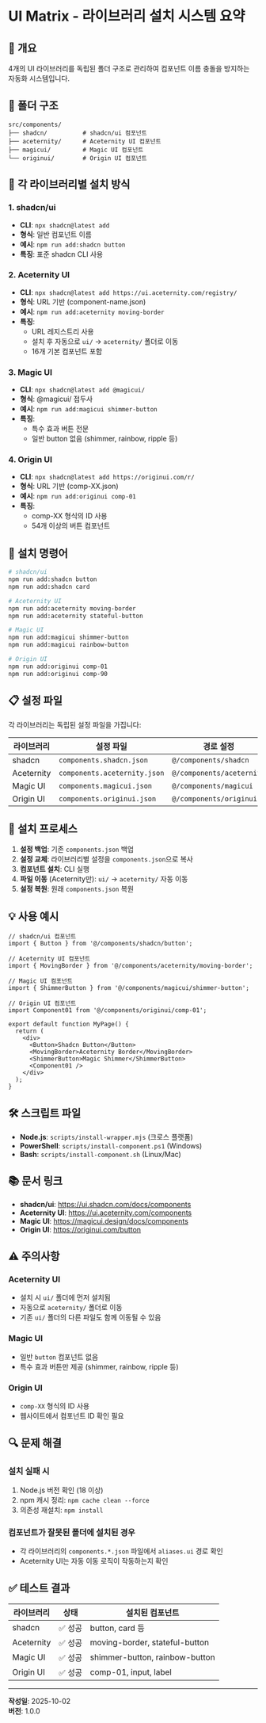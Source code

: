 # UI Matrix - 라이브러리 설치 시스템 요약

## 🎯 개요

4개의 UI 라이브러리를 독립된 폴더 구조로 관리하여 컴포넌트 이름 충돌을 방지하는 자동화 시스템입니다.

## 📁 폴더 구조

```
src/components/
├── shadcn/          # shadcn/ui 컴포넌트
├── aceternity/      # Aceternity UI 컴포넌트
├── magicui/         # Magic UI 컴포넌트
└── originui/        # Origin UI 컴포넌트
```

## 🔧 각 라이브러리별 설치 방식

### 1. shadcn/ui
- **CLI**: `npx shadcn@latest add`
- **형식**: 일반 컴포넌트 이름
- **예시**: `npm run add:shadcn button`
- **특징**: 표준 shadcn CLI 사용

### 2. Aceternity UI
- **CLI**: `npx shadcn@latest add https://ui.aceternity.com/registry/`
- **형식**: URL 기반 (component-name.json)
- **예시**: `npm run add:aceternity moving-border`
- **특징**: 
  - URL 레지스트리 사용
  - 설치 후 자동으로 `ui/` → `aceternity/` 폴더로 이동
  - 16개 기본 컴포넌트 포함

### 3. Magic UI
- **CLI**: `npx shadcn@latest add @magicui/`
- **형식**: @magicui/ 접두사
- **예시**: `npm run add:magicui shimmer-button`
- **특징**: 
  - 특수 효과 버튼 전문
  - 일반 button 없음 (shimmer, rainbow, ripple 등)

### 4. Origin UI
- **CLI**: `npx shadcn@latest add https://originui.com/r/`
- **형식**: URL 기반 (comp-XX.json)
- **예시**: `npm run add:originui comp-01`
- **특징**: 
  - comp-XX 형식의 ID 사용
  - 54개 이상의 버튼 컴포넌트

## 🚀 설치 명령어

```bash
# shadcn/ui
npm run add:shadcn button
npm run add:shadcn card

# Aceternity UI
npm run add:aceternity moving-border
npm run add:aceternity stateful-button

# Magic UI
npm run add:magicui shimmer-button
npm run add:magicui rainbow-button

# Origin UI
npm run add:originui comp-01
npm run add:originui comp-90
```

## 📋 설정 파일

각 라이브러리는 독립된 설정 파일을 가집니다:

| 라이브러리 | 설정 파일 | 경로 설정 |
|-----------|----------|----------|
| shadcn | `components.shadcn.json` | `@/components/shadcn` |
| Aceternity | `components.aceternity.json` | `@/components/aceternity` |
| Magic UI | `components.magicui.json` | `@/components/magicui` |
| Origin UI | `components.originui.json` | `@/components/originui` |

## 🔄 설치 프로세스

1. **설정 백업**: 기존 `components.json` 백업
2. **설정 교체**: 라이브러리별 설정을 `components.json`으로 복사
3. **컴포넌트 설치**: CLI 실행
4. **파일 이동** (Aceternity만): `ui/` → `aceternity/` 자동 이동
5. **설정 복원**: 원래 `components.json` 복원

## 💡 사용 예시

```tsx
// shadcn/ui 컴포넌트
import { Button } from '@/components/shadcn/button';

// Aceternity UI 컴포넌트
import { MovingBorder } from '@/components/aceternity/moving-border';

// Magic UI 컴포넌트
import { ShimmerButton } from '@/components/magicui/shimmer-button';

// Origin UI 컴포넌트
import Component01 from '@/components/originui/comp-01';

export default function MyPage() {
  return (
    <div>
      <Button>Shadcn Button</Button>
      <MovingBorder>Aceternity Border</MovingBorder>
      <ShimmerButton>Magic Shimmer</ShimmerButton>
      <Component01 />
    </div>
  );
}
```

## 🛠️ 스크립트 파일

- **Node.js**: `scripts/install-wrapper.mjs` (크로스 플랫폼)
- **PowerShell**: `scripts/install-component.ps1` (Windows)
- **Bash**: `scripts/install-component.sh` (Linux/Mac)

## 📚 문서 링크

- **shadcn/ui**: https://ui.shadcn.com/docs/components
- **Aceternity UI**: https://ui.aceternity.com/components
- **Magic UI**: https://magicui.design/docs/components
- **Origin UI**: https://originui.com/button

## ⚠️ 주의사항

### Aceternity UI
- 설치 시 `ui/` 폴더에 먼저 설치됨
- 자동으로 `aceternity/` 폴더로 이동
- 기존 `ui/` 폴더의 다른 파일도 함께 이동될 수 있음

### Magic UI
- 일반 `button` 컴포넌트 없음
- 특수 효과 버튼만 제공 (shimmer, rainbow, ripple 등)

### Origin UI
- `comp-XX` 형식의 ID 사용
- 웹사이트에서 컴포넌트 ID 확인 필요

## 🔍 문제 해결

### 설치 실패 시
1. Node.js 버전 확인 (18 이상)
2. npm 캐시 정리: `npm cache clean --force`
3. 의존성 재설치: `npm install`

### 컴포넌트가 잘못된 폴더에 설치된 경우
- 각 라이브러리의 `components.*.json` 파일에서 `aliases.ui` 경로 확인
- Aceternity UI는 자동 이동 로직이 작동하는지 확인

## ✅ 테스트 결과

| 라이브러리 | 상태 | 설치된 컴포넌트 |
|-----------|------|----------------|
| shadcn | ✅ 성공 | button, card 등 |
| Aceternity | ✅ 성공 | moving-border, stateful-button |
| Magic UI | ✅ 성공 | shimmer-button, rainbow-button |
| Origin UI | ✅ 성공 | comp-01, input, label |

---

**작성일**: 2025-10-02  
**버전**: 1.0.0
